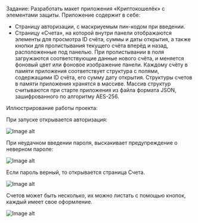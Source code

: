 Задание: Разработать макет приложения «Криптокошелёк» с элементами
защиты.
Приложение содержит в себе:
- Страницу авторизации, с маскриуемым пин-кодом при введении.
- Страницу «Счета», на которой внутри панели отображаются элементы для просмотра ID счёта, суммы и даты открытия, а также кнопки для пролистывания текущего счёта вперёд и назад, расположенные под панелью. При пролистывании в поля загружаются соответствующие данные нового счёта, и меняется фоновый цвет или фоновое изображение панели. Каждому счёту в памяти приложения соответствует структура с полями, содержащими ID счёта, его сумму дату открытия.
Структуры счетов в памяти приложения хранятся в массиве.
Массив структур считываются при старте приложения из файла формата JSON, зашифрованного по алгоритму AES-256.

Иллюстрирование работы проекта:

При запуске открывается авторизация:

![Image alt](https://github.com/BreadOwl/201_351_Igumnova_ex/tree/part2/image/pin.png)


При неудачном введении пароля, выскакивает предупреждение о неверном пароле:

![Image alt](https://github.com/BreadOwl/201_351_Igumnova_ex/tree/part2/image/pin2.png)

Если пароль верный, то открывается страница Счета.

![Image alt](https://github.com/BreadOwl/201_351_Igumnova_ex/tree/part2/image/pril1.png)

Счетов может быть несколько, их можно листать с помощью кнопок, каждый имеет свое оформление.

![Image alt](https://github.com/BreadOwl/201_351_Igumnova_ex/tree/part2/image/pril2.png)
